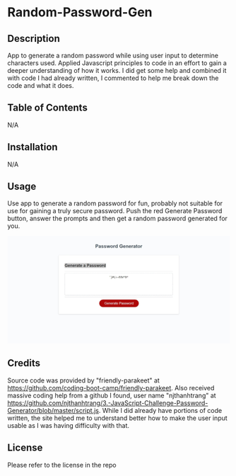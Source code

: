# Random-Password-Gen

## Description

App to generate a random password while using user input to determine characters used. Applied Javascript principles to code in an effort to gain a deeper understanding of how it works. I did get some help and combined it with code I had already written, I commented to help me break down the code and what it does. 

## Table of Contents
N/A

## Installation 

N/A

## Usage

Use app to generate a random password for fun, probably not suitable for use for gaining a truly secure password. Push the red Generate Password button, answer the prompts and then get a random password generated for you.

![Picture of empty text box with a red button that has the words Generate Password](https://github.com/SilvAG6271/Random-Password-Gen/blob/main/image/Password%20Gen%20Pic-1.jpeg)
## Credits

Source code was provided by "friendly-parakeet" at <https://github.com/coding-boot-camp/friendly-parakeet>. Also received massive coding help from a github I found, user name "njthanhtrang" at <https://github.com/njthanhtrang/3.-JavaScript-Challenge-Password-Generator/blob/master/script.js>. While I did already have portions of code written, the site helped me to understand better how to make the user input usable as I was having difficulty with that. 

## License

Please refer to the license in the repo

